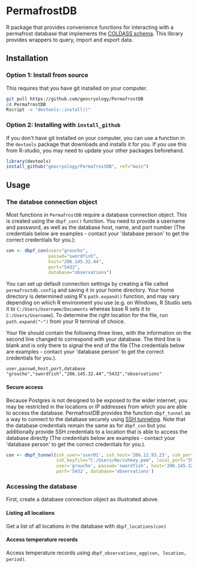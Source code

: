 # PermafrostDB
R package that provides convenience functions for interacting with a permafrost database that implements the [COLDASS schema](https://github.com/geocryology/COLDASS). This library provides wrappers to query, import and export data.

## Installation

### Option 1: Install from source
This requires that you have git installed on your computer.

```bash
git pull https://github.com/geocryology/PermafrostDB
cd PermafrostDB
Rscript -e "devtools::install()"
```

### Option 2: Installing with `install_github`
If you don't have git installed on your computer, you can use a function in the `devtools` package that downloads and installs it for you. If you use this from R-studio, you may need to update your other packages beforehand.

```r
library(devtools)
install_github("geocryology/PermafrostDB", ref="main")
```

## Usage

### The databse connection object
Most functions in `PermafrostDB` require a database connection object. This is created using the `dbpf_con()` function. You need to provide a username and password, as well as the database host, name, and port number (The credentials below are examples - contact your 'database person' to get the correct credentials for you.):

```R
con <- dbpf_con(user="groucho",
                passwd="swordfish",
                host="206.145.32.44",
                port="5432",
                database="observations")
```

You can set up default connection settings by creating a file called `permafrostdb.config` and saving it in your home directory. Your home directory is determined using R's `path.expand()` function, and may vary depending on which R environment you use (e.g. on Windows, R Studio sets it to `C:/Users/Username/Documents` whereas base R sets it to `C:/Users/Username`). To determine the right location for the file, run `path.expand("~")` from your R terminal of choice.

Your file should contain the following three lines, with the information on the second line changed to correspond with your database. The third line is blank and is only there to signal the end of the file (The credentials below are examples - contact your 'database person' to get the correct credentials for you.).

```
user,passwd,host,port,database
"groucho","swordfish","206.145.32.44","5432","observations"

```
#### Secure access
Because Postgres is not designed to be exposed to the wider internet, you may be restricted in the locations or IP addresses from which you are able to access the database. PermafrostDB provides the function `dbpf_tunnel` as a way to connect to the database securely using [SSH tunneling](https://i.stack.imgur.com/a28N8.png). Note that the database credentials remain the same as for `dbpf_con` but you additionally provide SSH credentials to a location that is able to access the database directly (The credentials below are examples - contact your 'database person' to get the correct credentials for you.).

```R
con <- dbpf_tunnel(ssh_user='user01', ssh_host='206.12.93.23', ssh_port='22',
                   ssh_keyfile="C:/Users/me/sshkey.pem", local_port='5555',
                   user='groucho', passwd='swordfish', host='206.145.32.44',
                   port='5432', database='observations')
```

### Accessing the database
First, create a database connection object as illustrated above.

#### Listing all locations
Get a list of all locations in the database with `dbpf_locations(con)`

#### Access temperature records
Access temperature records using `dbpf_observations_agg(con, location, period)`.
